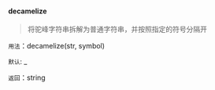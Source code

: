 #### decamelize

> 将驼峰字符串拆解为普通字符串，并按照指定的符号分隔开

```用法```：decamelize(str, symbol)

```默认```: _

```返回```：string